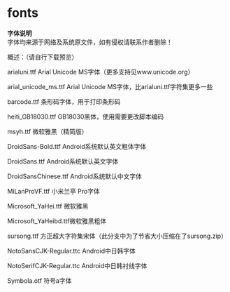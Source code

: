 # fonts
**字体说明**
<br/>字体均来源于网络及系统原文件，如有侵权请联系作者删除！

概述：（请自行下载预览）

arialuni.ttf Arial Unicode MS字体（更多支持见www.unicode.org）

arial_unicode_ms.ttf Arial Unicode MS字体，比arialuni.ttf字符集更多一些

barcode.ttf 条形码字体，用于打印条形码

heiti_GB18030.ttf GB18030黑体，使用需要更改脚本编码

msyh.ttf 微软雅黑（精简版）

DroidSans-Bold.ttf Android系统默认英文粗体字体

DroidSans.ttf Android系统默认英文字体

DroidSansChinese.ttf Android系统默认中文字体

MiLanProVF.ttf 小米兰亭 Pro字体

Microsoft_YaHei.ttf 微软雅黑

Microsoft_YaHeibd.ttf微软雅黑粗体

sursong.ttf 方正超大字符集宋体（此分支中为了节省大小压缩在了sursong.zip）

NotoSansCJK-Regular.ttc Android中日韩字体

NotoSerifCJK-Regular.ttc Android中日韩衬线字体

Symbola.otf 符号a字体

